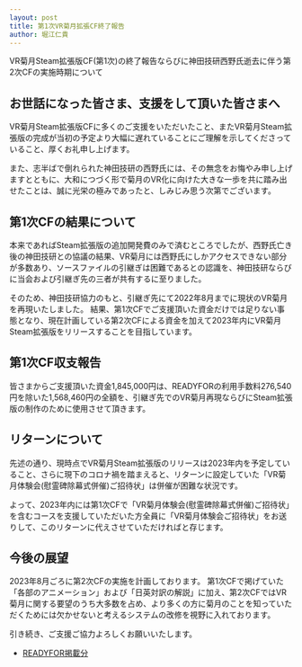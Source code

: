 ```yaml
---
layout: post
title: 第1次VR菊月拡張CF終了報告
author: 堀江仁貴
---
```


VR菊月Steam拡張版CF(第1次)の終了報告ならびに神田技研西野氏逝去に伴う第2次CFの実施時期について

## お世話になった皆さま、支援をして頂いた皆さまへ

VR菊月Steam拡張版CFに多くのご支援をいただいたこと、またVR菊月Steam拡張版の完成が当初の予定より大幅に遅れていることにご理解を示してくださっていること、厚くお礼申し上げます。

また、志半ばで倒れられた神田技研の西野氏には、その無念をお悔やみ申し上げますとともに、大和につづく形で菊月のVR化に向けた大きな一歩を共に踏み出せたことは、誠に光栄の極みであったと、しみじみ思う次第でございます。

## 第1次CFの結果について

本来であればSteam拡張版の追加開発費のみで済むところでしたが、西野氏亡き後の神田技研との協議の結果、VR菊月には西野氏にしかアクセスできない部分が多数あり、ソースファイルの引継ぎは困難であるとの認識を、神田技研ならびに当会および引継ぎ先の三者が共有するに至りました。

そのため、神田技研協力のもと、引継ぎ先にて2022年8月までに現状のVR菊月を再現いたしました。
結果、第1次CFでご支援頂いた資金だけでは足りない事態となり、現在計画している第2次CFによる資金を加えて2023年内にVR菊月Steam拡張版をリリースすることを目指しています。

## 第1次CF収支報告

皆さまからご支援頂いた資金1,845,000円は、READYFORの利用手数料276,540円を除いた1,568,460円の全額を、引継ぎ先でのVR菊月再現ならびにSteam拡張版の制作のために使用させて頂きます。

## リターンについて

先述の通り、現時点でVR菊月Steam拡張版のリリースは2023年内を予定していること、さらに現下のコロナ禍を踏まえると、リターンに設定していた「VR菊月体験会(慰霊碑除幕式併催)ご招待状」は併催が困難な状況です。

よって、2023年内には第1次CFで「VR菊月体験会(慰霊碑除幕式併催)ご招待状」を含むコースを支援していただいた方全員に「VR菊月体験会ご招待状」をお送りして、このリターンに代えさせていただければと存じます。

## 今後の展望

2023年8月ごろに第2次CFの実施を計画しております。
第1次CFで掲げていた「各部のアニメーション」および「日英対訳の解説」に加え、第2次CFではVR菊月に関する要望のうち大多数を占め、より多くの方に菊月のことを知っていただくためには欠かせないと考えるシステムの改修を視野に入れております。

引き続き、ご支援ご協力よろしくお願いいたします。

- [READYFOR掲載分](https://readyfor.jp/projects/27280/accomplish_report)
